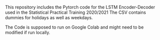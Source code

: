 This repository includes the Pytorch code for the LSTM Encoder-Decoder used in the Statistical Practical Training 2020/2021
The CSV contains dummies for holidays as well as weekdays.

The Code is supposed to run on Google Colab and might need to be modified if run locally.
